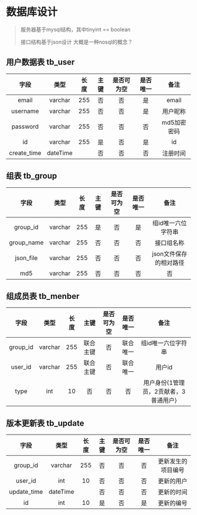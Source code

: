 # 数据库设计

>服务器基于mysql结构，其中tinyint == boolean
>
>接口结构基于json设计 大概是一种nosql的概念？

## 用户数据表 tb_user

|   字段   |   类型   |  长度 | 主键 | 是否可为空 | 是否唯一 | 备注 |
|:-------:|:--------:|:-----:|:---:|:---:|:--:|:--:|
| email | varchar | 255 | 否 | 否 | 是 | email |
|   username   | varchar |  255  | 否  | 否 | 是 | 用户昵称 |
|  password     | varchar | 255 | 否 | 否 | 否 | md5加密密码 |
| id  |   varchar   |  255  | 是  |否 | 是 | id |
| create_time | dateTime | | 否 | 否 | 否 | 注册时间 |

## 组表 tb_group

|   字段   |   类型   |  长度 | 主键 | 是否可为空 | 是否唯一 | 备注 |
|:-------:|:--------:|:-----:|:---:|:---:|:--:|:--:|
| group_id | varchar | 255 | 是 | 否 | 是 | 组id唯一六位字符串 |
| group_name | varchar | 255 | 否 | 否 | 否 | 接口组名称 |
| json_file | varchar | 255 | 否 | 否 | 否 | json文件保存的相对路径 |
| md5 | varchar | 255 | 否 | 否 | 否 | 否 | 当前版本md5码 |

## 组成员表 tb_menber

|   字段   |   类型   |  长度 | 主键 | 是否可为空 | 是否唯一 | 备注 |
|:-------:|:--------:|:-----:|:---:|:---:|:--:|:--:|
| group_id | varchar | 255 | 联合主键 | 否 | 联合唯一 | 组id唯一六位字符串 |
| user_id  |   varchar   |  255  | 联合主键  |否 | 联合唯一 | 用户id |
| type | int | 10 | 否 | 否 | 否 | 用户身份{1管理员，2贡献者，3普通用户} |

## 版本更新表  tb_update

|   字段   |   类型   |  长度 | 主键 | 是否可为空 | 是否唯一 | 备注 |
|:-------:|:--------:|:-----:|:---:|:---:|:--:|:--:|
| group_id | varchar | 255 | 否 | 否 | 否 | 更新发生的项目编号 |
| user_id  | int | 10 | 否 | 否 | 否 | 更新的用户 |
| update_time | dateTime | | 否 | 否 | 否 | 更新的时间 |
| id | int | 10 | 是 | 否 | 是 | 更新的编号 |
